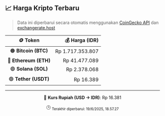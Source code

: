 

<!-- HARGA_KRIPTO -->
## 📈 Harga Kripto Terbaru

> Data ini diperbarui secara otomatis menggunakan [CoinGecko API](https://www.coingecko.com/) dan [exchangerate.host](https://exchangerate.host/)

<div align="center">

| 🪙 Token | 💰 Harga (IDR) |
|:------:|---------------:|
| 🟠 **Bitcoin (BTC)**   | Rp 1.717.353.807 |
| 🔵 **Ethereum (ETH)**  | Rp 41.477.089 |
| 🟣 **Solana (SOL)**    | Rp 2.378.068 |
| 🟢 **Tether (USDT)**   | Rp 16.389 |

---

💱 **Kurs Rupiah (USD → IDR)**: Rp 16.381

🕒 <sub>Terakhir diperbarui: 19/6/2025, 18.57.27</sub>

</div>
<!-- /HARGA_KRIPTO -->